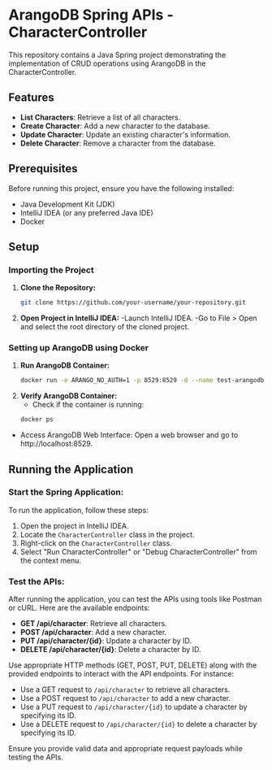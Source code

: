 # ArangoDB Spring APIs - CharacterController

This repository contains a Java Spring project demonstrating the implementation of CRUD operations using ArangoDB in the CharacterController.

## Features

- **List Characters**: Retrieve a list of all characters.
- **Create Character**: Add a new character to the database.
- **Update Character**: Update an existing character's information.
- **Delete Character**: Remove a character from the database.

## Prerequisites

Before running this project, ensure you have the following installed:

- Java Development Kit (JDK)
- IntelliJ IDEA (or any preferred Java IDE)
- Docker

## Setup

### Importing the Project

1. **Clone the Repository:**
   ```bash
   git clone https://github.com/your-username/your-repository.git
   
2. **Open Project in IntelliJ IDEA:**
   -Launch IntelliJ IDEA.
   -Go to File > Open and select the root directory of the cloned project.

### Setting up ArangoDB using Docker

1. **Run ArangoDB Container:**
   ```bash
   docker run -e ARANGO_NO_AUTH=1 -p 8529:8529 -d --name test-arangodb arangodb
   
2. **Verify ArangoDB Container:**
   - Check if the container is running:
    ```bash
    docker ps
    
  - Access ArangoDB Web Interface:
    Open a web browser and go to http://localhost:8529.

## Running the Application

### Start the Spring Application:

To run the application, follow these steps:

1. Open the project in IntelliJ IDEA.
2. Locate the `CharacterController` class in the project.
3. Right-click on the `CharacterController` class.
4. Select "Run CharacterController" or "Debug CharacterController" from the context menu.

### Test the APIs:

After running the application, you can test the APIs using tools like Postman or cURL. Here are the available endpoints:

- **GET /api/character**: Retrieve all characters.
- **POST /api/character**: Add a new character.
- **PUT /api/character/{id}**: Update a character by ID.
- **DELETE /api/character/{id}**: Delete a character by ID.

Use appropriate HTTP methods (GET, POST, PUT, DELETE) along with the provided endpoints to interact with the API endpoints. For instance:

- Use a GET request to `/api/character` to retrieve all characters.
- Use a POST request to `/api/character` to add a new character.
- Use a PUT request to `/api/character/{id}` to update a character by specifying its ID.
- Use a DELETE request to `/api/character/{id}` to delete a character by specifying its ID.

Ensure you provide valid data and appropriate request payloads while testing the APIs.

   
